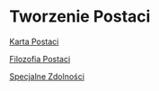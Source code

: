 <h1>Tworzenie Postaci</h1>

[Karta Postaci](NeoBreslau_KartaPostaci.pdf)

[Filozofia Postaci](Filozofia.md)

[Specjalne Zdolności](SpecSkille.md)
